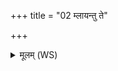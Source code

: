 +++
title = "02 म्लायन्तु ते"

+++
<details><summary>मूलम् (WS)</summary>

म्लायन्तु ते खातमूलाः सपत्ना अग्निमेषां निर्ह्वयामि शरीरात् ।  
हविषैषामपि दधामि प्राणांस्तथैभ्यो अमुचिः कृताः ॥ २ ॥
</details>